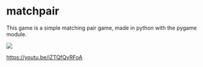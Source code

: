 # matchpair

This game is a simple matching pair game, made in python with the pygame module.

![](https://pythonprogramming.altervista.org/wp-content/uploads/2021/07/image-25.png)

https://youtu.be/iZTQfQvRFoA
